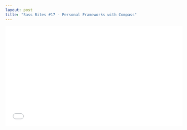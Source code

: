 ```yaml
---
layout: post
title: "Sass Bites #17 - Personal Frameworks with Compass"
---
```


<iframe width='560' height='315' src='//www.youtube.com/embed/eBT6gwuAnSc' frameborder='0' allowfullscreen></iframe>